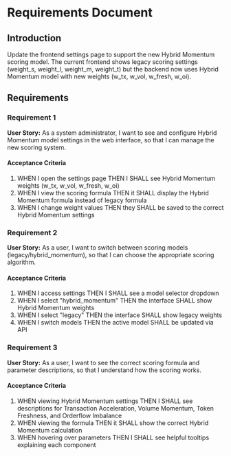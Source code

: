 # Requirements Document

## Introduction

Update the frontend settings page to support the new Hybrid Momentum scoring model. The current frontend shows legacy scoring settings (weight_s, weight_l, weight_m, weight_t) but the backend now uses Hybrid Momentum model with new weights (w_tx, w_vol, w_fresh, w_oi).

## Requirements

### Requirement 1

**User Story:** As a system administrator, I want to see and configure Hybrid Momentum model settings in the web interface, so that I can manage the new scoring system.

#### Acceptance Criteria

1. WHEN I open the settings page THEN I SHALL see Hybrid Momentum weights (w_tx, w_vol, w_fresh, w_oi)
2. WHEN I view the scoring formula THEN it SHALL display the Hybrid Momentum formula instead of legacy formula
3. WHEN I change weight values THEN they SHALL be saved to the correct Hybrid Momentum settings

### Requirement 2

**User Story:** As a user, I want to switch between scoring models (legacy/hybrid_momentum), so that I can choose the appropriate scoring algorithm.

#### Acceptance Criteria

1. WHEN I access settings THEN I SHALL see a model selector dropdown
2. WHEN I select "hybrid_momentum" THEN the interface SHALL show Hybrid Momentum weights
3. WHEN I select "legacy" THEN the interface SHALL show legacy weights
4. WHEN I switch models THEN the active model SHALL be updated via API

### Requirement 3

**User Story:** As a user, I want to see the correct scoring formula and parameter descriptions, so that I understand how the scoring works.

#### Acceptance Criteria

1. WHEN viewing Hybrid Momentum settings THEN I SHALL see descriptions for Transaction Acceleration, Volume Momentum, Token Freshness, and Orderflow Imbalance
2. WHEN viewing the formula THEN it SHALL show the correct Hybrid Momentum calculation
3. WHEN hovering over parameters THEN I SHALL see helpful tooltips explaining each component